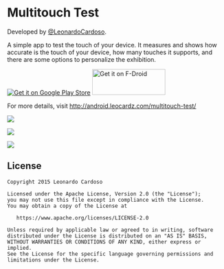 Multitouch Test
=====================

Developed by <a href='https://github.com/LeonardoCardoso' target='_blank'>@LeonardoCardoso</a>. 

A simple app to test the touch of your device. It measures and shows how accurate is the touch of your device, how many touches it supports, and there are some options to personalize the exhibition.

[![Get it on Google Play Store](https://developer.android.com/images/brand/en_generic_rgb_wo_60.png)](https://play.google.com/store/apps/details?id=com.leocardz.multitouch.test)
[<img alt="Get it on F-Droid" src="https://upload.wikimedia.org/wikipedia/commons/0/0d/Get_it_on_F-Droid.svg" width="170" height="60" />](https://f-droid.org/repository/browse/?fdid=com.leocardz.multitouch.test)

For more details, visit http://android.leocardz.com/multitouch-test/


![](https://dl.dropboxusercontent.com/s/ezjd9t8kso35ok5/first.jpg)

![](https://dl.dropboxusercontent.com/s/6g8cmtl2wdkhaxh/second.jpg)

![](https://dl.dropboxusercontent.com/s/w1et0wbd5ap9j1g/third.jpg)


## License

    Copyright 2015 Leonardo Cardoso

    Licensed under the Apache License, Version 2.0 (the "License");
    you may not use this file except in compliance with the License.
    You may obtain a copy of the License at

       https://www.apache.org/licenses/LICENSE-2.0

    Unless required by applicable law or agreed to in writing, software
    distributed under the License is distributed on an "AS IS" BASIS,
    WITHOUT WARRANTIES OR CONDITIONS OF ANY KIND, either express or implied.
    See the License for the specific language governing permissions and
    limitations under the License.
